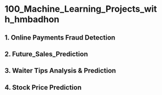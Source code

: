 # 100_Machine_Learning_Projects_with_hmbadhon
 
## 1. Online Payments Fraud Detection

## 2. Future_Sales_Prediction

## 3. Waiter Tips Analysis & Prediction

## 4. Stock Price Prediction
